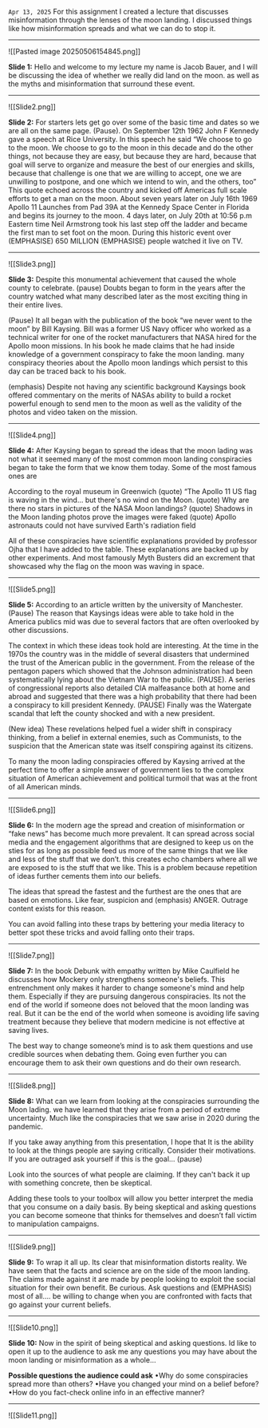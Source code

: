 `Apr 13, 2025`
For this assignment I created a lecture that discusses misinformation through the lenses of the moon landing. I discussed things like how misinformation spreads and what we can do to stop it. 

---
![[Pasted image 20250506154845.png]]

**Slide 1:** 
Hello and welcome to my lecture my name is Jacob Bauer, and I will be discussing the idea of whether we really did land on the moon. as well as the myths and misinformation that surround these event.

---
![[Slide2.png]]

**Slide 2:**
For starters lets get go over some of the basic time and dates so we are all on the same page. (Pause). On September 12th 1962 John F Kennedy gave a speech at Rice University. In this speech he said “We choose to go to the moon. We choose to go to the moon in this decade and do the other things, not because they are easy, but because they are hard, because that goal will serve to organize and measure the best of our energies and skills, because that challenge is one that we are willing to accept, one we are unwilling to postpone, and one which we intend to win, and the others, too” This quote echoed across the country and kicked off Americas full scale efforts to get a man on the moon. About seven years later on July 16th 1969 Apollo 11 Launches from Pad 39A at the Kennedy Space Center in Florida and begins its journey to the moon. 4 days later, on July 20th at 10:56 p.m Eastern time Neil Armstrong took his last step off the ladder and became the first man to set foot on the moon. During this historic event over (EMPHASISE) 650 MILLION (EMPHASISE) people watched it live on TV.

---
![[Slide3.png]]

**Slide 3:**
Despite this monumental achievement that caused the whole county to celebrate. (pause) Doubts began to form in the years after the country watched what many described later as the most exciting thing in their entire lives.

(Pause) It all began with the publication of the book “we never went to the moon” by Bill Kaysing. Bill was a former US Navy officer who worked as a technical writer for one of the rocket manufacturers that NASA hired for the Apollo moon missions. In his book he made claims that he had inside knowledge of a government conspiracy to fake the moon landing. many conspiracy theories about the Apollo moon landings which persist to this day can be traced back to his book.

(emphasis) Despite not having any scientific background Kaysings book offered commentary on the merits of NASAs ability to build a rocket powerful enough to send men to the moon as well as the validity of the photos and video taken on the mission.

---
![[Slide4.png]]

**Slide 4:**
After Kaysing began to spread the ideas that the moon lading was not what it seemed many of the most common moon landing conspiracies began to take the form that we know them today. Some of the most famous ones are

According to the royal museum in Greenwich
(quote) “The Apollo 11 US flag is waving in the wind... but there's no wind on the Moon.
(quote) Why are there no stars in pictures of the NASA Moon landings?
(quote) Shadows in the Moon landing photos prove the images were faked
(quote) Apollo astronauts could not have survived Earth's radiation field

All of these conspiracies have scientific explanations provided by professor Ojha that I have added to the table. These explanations are backed up by other experiments. And most famously Myth Busters did an excrement that showcased why the flag on the moon was waving in space.

---
![[Slide5.png]]

**Slide 5:**
According to an article written by the university of Manchester. (Pause) The reason that Kaysings ideas were able to take hold in the America publics mid was due to several factors that are often overlooked by other discussions.

The context in which these ideas took hold are interesting. At the time in the 1970s the country was in the middle of several disasters that undermined the trust of the American public in the government. From the release of the pentagon papers which showed that the Johnson administration had been systematically lying about the Vietnam War to the public. (PAUSE). A series of congressional reports also detailed CIA malfeasance both at home and abroad and suggested that there was a high probability that there had been a conspiracy to kill president Kennedy. (PAUSE) Finally was the Watergate scandal that left the county shocked and with a new president.

(New idea) These revelations helped fuel a wider shift in conspiracy thinking, from a belief in external enemies, such as Communists, to the suspicion that the American state was itself conspiring against its citizens.

To many the moon lading conspiracies offered by Kaysing arrived at the perfect time to offer a simple answer of government lies to the complex situation of American achievement and political turmoil that was at the front of all American minds.

---
![[Slide6.png]]

**Slide 6:**
In the modern age the spread and creation of misinformation or “fake news” has become much more prevalent. It can spread across social media and the engagement algorithms that are designed to keep us on the sties for as long as possible feed us more of the same things that we like and less of the stuff that we don’t. this creates echo chambers where all we are exposed to is the stuff that we like. This is a problem because repetition of ideas further cements them into our beliefs.

The ideas that spread the fastest and the furthest are the ones that are based on emotions. Like fear, suspicion and (emphasis) ANGER. Outrage content exists for this reason.

You can avoid falling into these traps by bettering your media literacy to better spot these tricks and avoid falling onto their traps.

---
![[Slide7.png]]

**Slide 7:**
In the book Debunk with empathy written by Mike Caulfield he discusses how Mockery only strengthens someone's beliefs. This entrenchment only makes it harder to change someone's mind and help them. Especially if they are pursuing dangerous conspiracies. Its not the end of the world if someone does not beloved that the moon landing was real. But it can be the end of the world when someone is avoiding life saving treatment because they believe that modern medicine is not effective at saving lives.

The best way to change someone’s mind is to ask them questions and use credible sources when debating them. Going even further you can encourage them to ask their own questions and do their own research.

---
![[Slide8.png]]

**Slide 8:**
What can we learn from looking at the conspiracies surrounding the Moon lading. we have learned that they arise from a period of extreme uncertainty. Much like the conspiracies that we saw arise in 2020 during the pandemic.

If you take away anything from this presentation, I hope that It is the ability to look at the things people are saying critically. Consider their motivations. If you are outraged ask yourself if this is the goal… (pause)

Look into the sources of what people are claiming. If they can't back it up with something concrete, then be skeptical.

Adding these tools to your toolbox will allow you better interpret the media that you consume on a daily basis. By being skeptical and asking questions you can become someone that thinks for themselves and doesn’t fall victim to manipulation campaigns.

---
![[Slide9.png]]

**Slide 9:**
To wrap it all up. Its clear that misinformation distorts reality. We have seen that the facts and science are on the side of the moon landing. The claims made against it are made by people looking to exploit the social situation for their own benefit. Be curious. Ask questions and (EMPHASIS) most of all…. be willing to change when you are confronted with facts that go against your current beliefs.

---
![[Slide10.png]]

**Slide 10:**
Now in the spirit of being skeptical and asking questions. Id like to open it up to the audience to ask me any questions you may have about the moon landing or misinformation as a whole…

**Possible questions the audience could ask**
•Why do some conspiracies spread more than others?
•Have you changed your mind on a belief before?
•How do you fact-check online info in an effective manner?

---
![[Slide11.png]]
